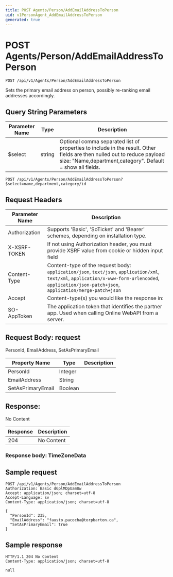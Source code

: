 ```yaml
---
title: POST Agents/Person/AddEmailAddressToPerson
uid: v1PersonAgent_AddEmailAddressToPerson
generated: true
---
```


# POST Agents/Person/AddEmailAddressToPerson

```http
POST /api/v1/Agents/Person/AddEmailAddressToPerson
```

Sets the primary email address on person, possibly re-ranking email addresses accordingly.







## Query String Parameters

| Parameter Name | Type |  Description |
|----------------|------|--------------|
| $select | string |  Optional comma separated list of properties to include in the result. Other fields are then nulled out to reduce payload size: "Name,department,category". Default = show all fields. |

```http
POST /api/v1/Agents/Person/AddEmailAddressToPerson?$select=name,department,category/id
```


## Request Headers

| Parameter Name | Description |
|----------------|-------------|
| Authorization  | Supports 'Basic', 'SoTicket' and 'Bearer' schemes, depending on installation type. |
| X-XSRF-TOKEN   | If not using Authorization header, you must provide XSRF value from cookie or hidden input field |
| Content-Type | Content-type of the request body: `application/json`, `text/json`, `application/xml`, `text/xml`, `application/x-www-form-urlencoded`, `application/json-patch+json`, `application/merge-patch+json` |
| Accept         | Content-type(s) you would like the response in:  |
| SO-AppToken | The application token that identifies the partner app. Used when calling Online WebAPI from a server. |

## Request Body: request 

PersonId, EmailAddress, SetAsPrimaryEmail 

| Property Name | Type |  Description |
|----------------|------|--------------|
| PersonId | Integer |  |
| EmailAddress | String |  |
| SetAsPrimaryEmail | Boolean |  |

## Response:

No Content

| Response | Description |
|----------------|-------------|
| 204 | No Content |

### Response body: TimeZoneData


## Sample request

```http!
POST /api/v1/Agents/Person/AddEmailAddressToPerson
Authorization: Basic dGplMDpUamUw
Accept: application/json; charset=utf-8
Accept-Language: sv
Content-Type: application/json; charset=utf-8

{
  "PersonId": 235,
  "EmailAddress": "fausto.pacocha@torpbarton.ca",
  "SetAsPrimaryEmail": true
}
```

## Sample response

```http_
HTTP/1.1 204 No Content
Content-Type: application/json; charset=utf-8

null
```